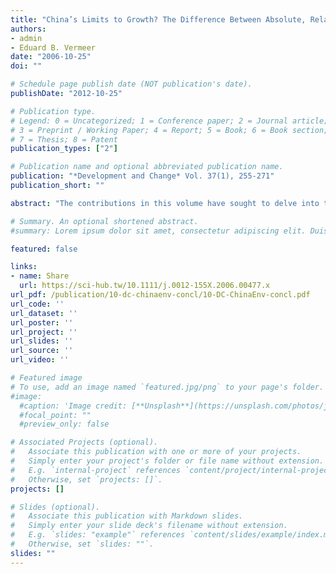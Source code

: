 ```yaml
---
title: "China’s Limits to Growth? The Difference Between Absolute, Relative and Precautionary Limits"
authors:
- admin
- Eduard B. Vermeer
date: "2006-10-25"
doi: ""

# Schedule page publish date (NOT publication's date).
publishDate: "2012-10-25"

# Publication type.
# Legend: 0 = Uncategorized; 1 = Conference paper; 2 = Journal article;
# 3 = Preprint / Working Paper; 4 = Report; 5 = Book; 6 = Book section;
# 7 = Thesis; 8 = Patent
publication_types: ["2"]

# Publication name and optional abbreviated publication name.
publication: "*Development and Change* Vol. 37(1), 255-271"
publication_short: ""

abstract: "The contributions in this volume have sought to delve into the question of whether the greening of state and society is a reality or a myth, by highlighting the case of one of the world’s fastest developing and most populous countries: China. The rise of China has worried many observers as it has led to a heightened pressure on the resources of the nation and the world. This has become painfully clear as a result of a sharp rise in soil, water and air pollution within China, as well as rising Chinese demand for natural and mineral resources such as oil, gas, timber and steel. The critical question concerning China’s development is whether it can actually ‘meet the needs of the present without compromising the ability of future generations to meet their own needs’?"

# Summary. An optional shortened abstract.
#summary: Lorem ipsum dolor sit amet, consectetur adipiscing elit. Duis posuere tellus ac convallis placerat. Proin tincidunt magna sed ex sollicitudin condimentum.

featured: false

links:
- name: Share
  url: https://sci-hub.tw/10.1111/j.0012-155X.2006.00477.x
url_pdf: /publication/10-dc-chinaenv-concl/10-DC-ChinaEnv-concl.pdf
url_code: ''
url_dataset: ''
url_poster: ''
url_project: ''
url_slides: ''
url_source: ''
url_video: ''

# Featured image
# To use, add an image named `featured.jpg/png` to your page's folder. 
#image:
  #caption: 'Image credit: [**Unsplash**](https://unsplash.com/photos/jdD8gXaTZsc)'
  #focal_point: ""
  #preview_only: false

# Associated Projects (optional).
#   Associate this publication with one or more of your projects.
#   Simply enter your project's folder or file name without extension.
#   E.g. `internal-project` references `content/project/internal-project/index.md`.
#   Otherwise, set `projects: []`.
projects: []

# Slides (optional).
#   Associate this publication with Markdown slides.
#   Simply enter your slide deck's filename without extension.
#   E.g. `slides: "example"` references `content/slides/example/index.md`.
#   Otherwise, set `slides: ""`.
slides: ""
---
```

